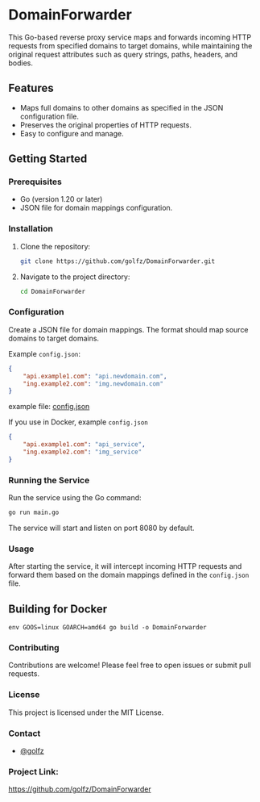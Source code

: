 # DomainForwarder

This Go-based reverse proxy service maps and forwards incoming HTTP requests from specified domains to target domains,
while maintaining the original request attributes such as query strings, paths, headers, and bodies.

## Features

- Maps full domains to other domains as specified in the JSON configuration file.
- Preserves the original properties of HTTP requests.
- Easy to configure and manage.

## Getting Started

### Prerequisites

- Go (version 1.20 or later)
- JSON file for domain mappings configuration.

### Installation

1. Clone the repository:
   ```bash
   git clone https://github.com/golfz/DomainForwarder.git
   ```

2. Navigate to the project directory:

   ```bash
   cd DomainForwarder
   ```

### Configuration

Create a JSON file for domain mappings. The format should map source domains to target domains.

Example `config.json`:

```json
{
    "api.example1.com": "api.newdomain.com",
    "ing.example2.com": "img.newdomain.com"
}
```

example file: [config.json](config.json)

If you use in Docker, example `config.json`

```json
{
    "api.example1.com": "api_service",
    "ing.example2.com": "img_service"
}
```

### Running the Service

Run the service using the Go command:

```bash
go run main.go
```

The service will start and listen on port 8080 by default.

### Usage
After starting the service, it will intercept incoming HTTP requests and forward them based on the domain mappings
defined in the `config.json` file.

## Building for Docker

```shell
env GOOS=linux GOARCH=amd64 go build -o DomainForwarder
```

### Contributing
Contributions are welcome! Please feel free to open issues or submit pull requests.

### License
This project is licensed under the MIT License.

### Contact
- [@golfz](https://twitter.com/golfz)

### Project Link: 
https://github.com/golfz/DomainForwarder